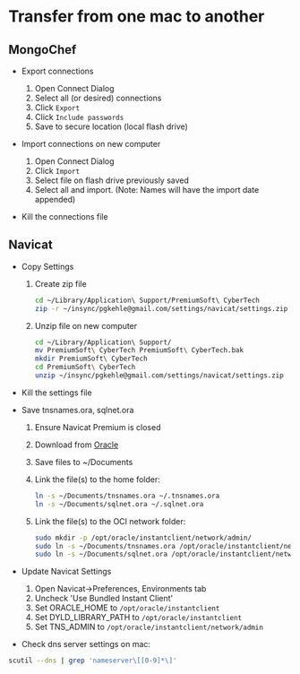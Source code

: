 # Transfer from one mac to another

## MongoChef

- Export connections

  1. Open Connect Dialog
  1. Select all (or desired) connections
  1. Click `Export`
  1. Click `Include passwords`
  1. Save to secure location (local flash drive)

- Import connections on new computer

  1. Open Connect Dialog
  1. Click `Import`
  1. Select file on flash drive previously saved
  1. Select all and import. (Note: Names will have the import date appended)

- Kill the connections file

## Navicat

- Copy Settings

  1. Create zip file

     ```bash
     cd ~/Library/Application\ Support/PremiumSoft\ CyberTech
     zip -r ~/insync/pgkehle@gmail.com/settings/navicat/settings.zip .
     ```

  1. Unzip file on new computer

     ```bash
     cd ~/Library/Application\ Support/
     mv PremiumSoft\ CyberTech PremiumSoft\ CyberTech.bak
     mkdir PremiumSoft\ CyberTech
     cd PremiumSoft\ CyberTech
     unzip ~/insync/pgkehle@gmail.com/settings/navicat/settings.zip
     ```

- Kill the settings file

- Save tnsnames.ora, sqlnet.ora

  1. Ensure Navicat Premium is closed
  1. Download from [Oracle](http://www.ncsu.edu/project/oraclenet/tns.html)
  1. Save files to ~/Documents
  1. Link the file(s) to the home folder:

     ```bash
     ln -s ~/Documents/tnsnames.ora ~/.tnsnames.ora
     ln -s ~/Documents/sqlnet.ora ~/.sqlnet.ora
     ```

  1. Link the file(s) to the OCI network folder:

     ```bash
     sudo mkdir -p /opt/oracle/instantclient/network/admin/
     sudo ln -s ~/Documents/tnsnames.ora /opt/oracle/instantclient/network/admin/
     sudo ln -s ~/Documents/sqlnet.ora /opt/oracle/instantclient/network/admin/
     ```

- Update Navicat Settings

  1. Open Navicat->Preferences, Environments tab
  1. Uncheck 'Use Bundled Instant Client'
  1. Set ORACLE_HOME to `/opt/oracle/instantclient`
  1. Set DYLD_LIBRARY_PATH to `/opt/oracle/instantclient`
  1. Set TNS_ADMIN to `/opt/oracle/instantclient/network/admin`

- Check dns server settings on mac:

```bash
scutil --dns | grep 'nameserver\[[0-9]*\]'
```
